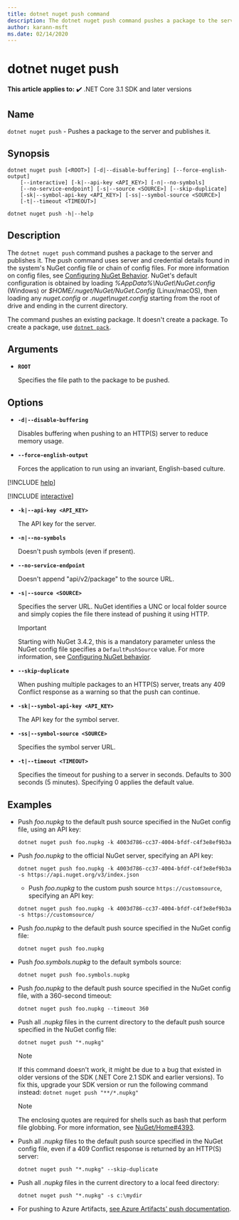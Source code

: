 ```yaml
---
title: dotnet nuget push command
description: The dotnet nuget push command pushes a package to the server and publishes it.
author: karann-msft
ms.date: 02/14/2020
---
```

# dotnet nuget push

**This article applies to:** ✔️ .NET Core 3.1 SDK and later versions

## Name

`dotnet nuget push` - Pushes a package to the server and publishes it.

## Synopsis

```dotnetcli
dotnet nuget push [<ROOT>] [-d|--disable-buffering] [--force-english-output]
    [--interactive] [-k|--api-key <API_KEY>] [-n|--no-symbols]
    [--no-service-endpoint] [-s|--source <SOURCE>] [--skip-duplicate]
    [-sk|--symbol-api-key <API_KEY>] [-ss|--symbol-source <SOURCE>]
    [-t|--timeout <TIMEOUT>]

dotnet nuget push -h|--help
```

## Description

The `dotnet nuget push` command pushes a package to the server and publishes it. The push command uses server and credential details found in the system's NuGet config file or chain of config files. For more information on config files, see [Configuring NuGet Behavior](/nuget/consume-packages/configuring-nuget-behavior). NuGet's default configuration is obtained by loading *%AppData%\NuGet\NuGet.config* (Windows) or *$HOME/.nuget/NuGet/NuGet.Config* (Linux/macOS), then loading any *nuget.config* or *.nuget\nuget.config* starting from the root of drive and ending in the current directory.

The command pushes an existing package. It doesn't create a package. To create a package, use [`dotnet pack`](dotnet-pack.md).

## Arguments

- **`ROOT`**

  Specifies the file path to the package to be pushed.

## Options

<!-- markdownlint-disable MD012 -->

- **`-d|--disable-buffering`**

  Disables buffering when pushing to an HTTP(S) server to reduce memory usage.

- **`--force-english-output`**

  Forces the application to run using an invariant, English-based culture.

[!INCLUDE [help](../../../includes/cli-help.md)]

[!INCLUDE [interactive](../../../includes/cli-interactive-3-0.md)]

- **`-k|--api-key <API_KEY>`**

  The API key for the server.

- **`-n|--no-symbols`**

  Doesn't push symbols (even if present).

- **`--no-service-endpoint`**

  Doesn't append "api/v2/package" to the source URL.
- **`-s|--source <SOURCE>`**

  Specifies the server URL. NuGet identifies a UNC or local folder source and simply copies the file there instead of pushing it using HTTP.
  > [!IMPORTANT]
  > Starting with NuGet 3.4.2, this is a mandatory parameter unless the NuGet config file specifies a `DefaultPushSource` value. For more information, see [Configuring NuGet behavior](/nuget/consume-packages/configuring-nuget-behavior).

- **`--skip-duplicate`**

  When pushing multiple packages to an HTTP(S) server, treats any 409 Conflict response as a warning so that the push can continue.

- **`-sk|--symbol-api-key <API_KEY>`**

  The API key for the symbol server.

- **`-ss|--symbol-source <SOURCE>`**

  Specifies the symbol server URL.

- **`-t|--timeout <TIMEOUT>`**

  Specifies the timeout for pushing to a server in seconds. Defaults to 300 seconds (5 minutes). Specifying 0 applies the default value.

## Examples

- Push *foo.nupkg* to the default push source specified in the NuGet config file, using an API key:

  ```dotnetcli
  dotnet nuget push foo.nupkg -k 4003d786-cc37-4004-bfdf-c4f3e8ef9b3a
  ```

- Push *foo.nupkg* to the official NuGet server, specifying an API key:

  ```dotnetcli
  dotnet nuget push foo.nupkg -k 4003d786-cc37-4004-bfdf-c4f3e8ef9b3a -s https://api.nuget.org/v3/index.json
  ```
  
  * Push *foo.nupkg* to the custom push source `https://customsource`, specifying an API key:

  ```dotnetcli
  dotnet nuget push foo.nupkg -k 4003d786-cc37-4004-bfdf-c4f3e8ef9b3a -s https://customsource/
  ```

- Push *foo.nupkg* to the default push source specified in the NuGet config file:

  ```dotnetcli
  dotnet nuget push foo.nupkg
  ```

- Push *foo.symbols.nupkg* to the default symbols source:

  ```dotnetcli
  dotnet nuget push foo.symbols.nupkg
  ```

- Push *foo.nupkg* to the default push source specified in the NuGet config file, with a 360-second timeout:

  ```dotnetcli
  dotnet nuget push foo.nupkg --timeout 360
  ```

- Push all *.nupkg* files in the current directory to the default push source specified in the NuGet config file:

  ```dotnetcli
  dotnet nuget push "*.nupkg"
  ```

  > [!NOTE]
  > If this command doesn't work, it might be due to a bug that existed in older versions of the SDK (.NET Core 2.1 SDK and earlier versions).
  > To fix this, upgrade your SDK version or run the following command instead:
  > `dotnet nuget push "**/*.nupkg"`
  
  > [!NOTE]
  > The enclosing quotes are required for shells such as bash that perform file globbing. For more information, see [NuGet/Home#4393](https://github.com/NuGet/Home/issues/4393#issuecomment-667618120).

- Push all *.nupkg* files to the default push source specified in the NuGet config file, even if a 409 Conflict response is returned by an HTTP(S) server:

  ```dotnetcli
  dotnet nuget push "*.nupkg" --skip-duplicate
  ```

- Push all *.nupkg* files in the current directory to a local feed directory:

  ```dotnetcli
  dotnet nuget push "*.nupkg" -s c:\mydir
  ```
  
- For pushing to Azure Artifacts, [see Azure Artifacts' push documentation](https://docs.microsoft.com/azure/devops/artifacts/nuget/dotnet-exe?view=azure-devops#examples).
